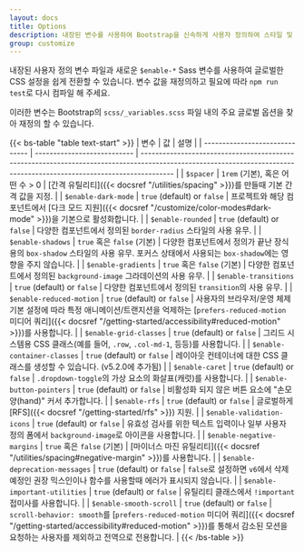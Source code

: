 ```yaml
---
layout: docs
title: Options
description: 내장된 변수를 사용하여 Bootstrap을 신속하게 사용자 정의하여 스타일 및 동작을 제어하기 위한 글로벌 CSS 설정을 쉽게 전환할 수 있습니다.
group: customize
---
```


내장된 사용자 정의 변수 파일과 새로운 `$enable-*` Sass 변수를 사용하여 글로벌한 CSS 설정을 쉽게 전환할 수 있습니다. 변수 값을 재정의하고 필요에 따라 `npm run test`로 다시 컴파일 해 주세요.

이러한 변수는 Bootstrap의 `scss/_variables.scss` 파일 내의 주요 글로벌 옵션을 찾아 재정의 할 수 있습니다.

{{< bs-table "table text-start" >}}
| 변수                             | 값                           | 설명                                                                                                                                                                    |
| ------------------------------ | --------------------------- | --------------------------------------------------------------------------------------------------------------------------------------------------------------------- |
| `$spacer`                      | `1rem` (기본), 혹은 어떤 수 > 0    | [간격 유틸리티]({{< docsref "/utilities/spacing" >}})를 만들때 기본 간격 값을 지정.                                                                                                     |
| `$enable-dark-mode`            | `true` (default) or `false` | 프로젝트와 해당 컴포넌트에서 [다크 모드 지원]({{< docsref "/customize/color-modes#dark-mode" >}})을 기본으로 활성화합니다.                                                                          |
| `$enable-rounded`              | `true` (default) or `false` | 다양한 컴포넌트에서 정의된 `border-radius` 스타일의 사용 유무.                                                                                                                            |
| `$enable-shadows`              | `true` 혹은 `false` (기본)      | 다양한 컴포넌트에서 정의가 끝난 장식용의 `box-shadow` 스타일의 사용 유무. 포커스 상태에서 사용되는 `box-shadow`에는 영향을 주지 않습니다.                                                                             |
| `$enable-gradients`            | `true` 혹은 `false` (기본)      | 다양한 컴포넌트에서 정의된 `background-image` 그라데이션의 사용 유무.                                                                                                                       |
| `$enable-transitions`          | `true` (default) or `false` | 다양한 컴포넌트에서 정의된 `transition`의 사용 유무.                                                                                                                                   |
| `$enable-reduced-motion`       | `true` (default) or `false` | 사용자의 브라우저/운영 체제 기본 설정에 따라 특정 애니메이션/트랜지션을 억제하는 [`prefers-reduced-motion` 미디어 쿼리]({{< docsref "/getting-started/accessibility#reduced-motion" >}})를 사용합니다.              |
| `$enable-grid-classes`         | `true` (default) or `false` | 그리드 시스템용 CSS 클래스(예를 들어, `.row`, `.col-md-1`, 등등)를 사용합니다.                                                                                                              |
| `$enable-container-classes`    | `true` (default) or `false` | 레이아웃 컨테이너에 대한 CSS 클래스를 생성할 수 있습니다. (v5.2.0에 추가됨)                                                                                                                      |
| `$enable-caret`                | `true` (default) or `false` | `.dropdown-toggle`의 가상 요소의 화살표(캐럿)를 사용합니다.                                                                                                                            |
| `$enable-button-pointers`      | `true` (default) or `false` | 비활성화 되지 않은 버튼 요소에 "손모양(hand)" 커서 추가합니다.                                                                                                                               |
| `$enable-rfs`                  | `true` (default) or `false` | 글로벌하게 [RFS]({{< docsref "/getting-started/rfs" >}}) 지원.                                                                                                               |
| `$enable-validation-icons`     | `true` (default) or `false` | 유효성 검사를 위한 텍스트 입력이나 일부 사용자 정의 폼에서 `background-image`로 아이콘을 사용합니다.                                                                                                     |
| `$enable-negative-margins`     | `true` 혹은 `false` (기본)      | [마이너스 마진 유틸리티]({{< docsref "/utilities/spacing#negative-margin" >}})를 사용합니다.                                                                                          |
| `$enable-deprecation-messages` | `true` (default) or `false` | `false`로 설정하면 `v6`에서 삭제 예정인 권장 믹스인이나 함수를 사용할때 에러가 표시되지 않습니다.                                                                                                          |
| `$enable-important-utilities`  | `true` (default) or `false` | 유틸리티 클래스에서 `!important` 접미사를 사용합니다.                                                                                                                                   |
| `$enable-smooth-scroll`        | `true` (default) or `false` | `scroll-behavior: smooth`를 [`prefers-reduced-motion` 미디어 쿼리]({{< docsref "/getting-started/accessibility#reduced-motion" >}})를 통해서 감소된 모션을 요청하는 사용자를 제외하고 전역으로 전용합니다. |
{{< /bs-table >}}
